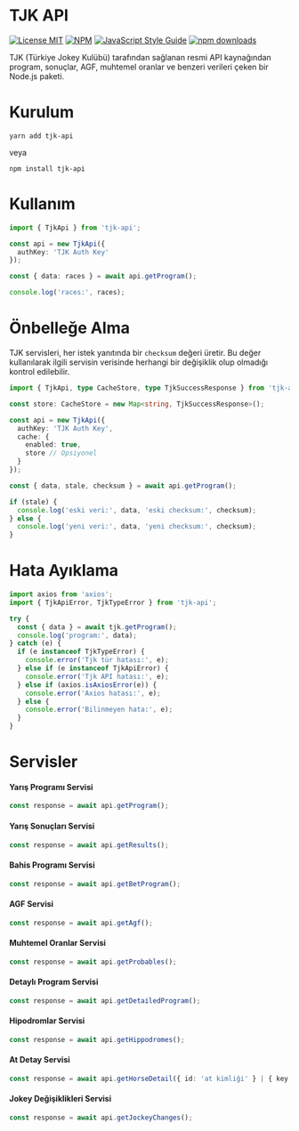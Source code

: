 # TJK API

[![License MIT](https://img.shields.io/badge/licence-MIT-blue.svg)](https://github.com/bilaleren/tjk-api/blob/master/LICENCE)
[![NPM](https://img.shields.io/npm/v/tjk-api.svg)](https://www.npmjs.com/package/tjk-api)
[![JavaScript Style Guide](https://img.shields.io/badge/code_style-standard-brightgreen.svg)](https://standardjs.com)
[![npm downloads](https://img.shields.io/npm/dt/tjk-api.svg)](#kurulum)

TJK (Türkiye Jokey Kulübü) tarafından sağlanan resmi API kaynağından program, sonuçlar, AGF, muhtemel oranlar ve benzeri verileri çeken bir Node.js paketi.

# Kurulum

```shell
yarn add tjk-api
```

veya

```shell
npm install tjk-api
```

# Kullanım

```typescript
import { TjkApi } from 'tjk-api';

const api = new TjkApi({
  authKey: 'TJK Auth Key'
});

const { data: races } = await api.getProgram();

console.log('races:', races);
```

# Önbelleğe Alma

TJK servisleri, her istek yanıtında bir `checksum` değeri üretir. Bu değer kullanılarak ilgili servisin verisinde herhangi bir değişiklik olup olmadığı kontrol edilebilir.

```typescript
import { TjkApi, type CacheStore, type TjkSuccessResponse } from 'tjk-api';

const store: CacheStore = new Map<string, TjkSuccessResponse>();

const api = new TjkApi({
  authKey: 'TJK Auth Key',
  cache: {
    enabled: true,
    store // Opsiyonel
  }
});

const { data, stale, checksum } = await api.getProgram();

if (stale) {
  console.log('eski veri:', data, 'eski checksum:', checksum);
} else {
  console.log('yeni veri:', data, 'yeni checksum:', checksum);
}
```

# Hata Ayıklama

```typescript
import axios from 'axios';
import { TjkApiError, TjkTypeError } from 'tjk-api';

try {
  const { data } = await tjk.getProgram();
  console.log('program:', data);
} catch (e) {
  if (e instanceof TjkTypeError) {
    console.error('Tjk tür hatası:', e);
  } else if (e instanceof TjkApiError) {
    console.error('Tjk API hatası:', e);
  } else if (axios.isAxiosError(e)) {
    console.error('Axios hatası:', e);
  } else {
    console.error('Bilinmeyen hata:', e);
  }
}
```

# Servisler

#### Yarış Programı Servisi

```typescript
const response = await api.getProgram();
```

#### Yarış Sonuçları Servisi

```typescript
const response = await api.getResults();
```

#### Bahis Programı Servisi

```typescript
const response = await api.getBetProgram();
```

#### AGF Servisi

```typescript
const response = await api.getAgf();
```

#### Muhtemel Oranlar Servisi

```typescript
const response = await api.getProbables();
```

#### Detaylı Program Servisi

```typescript
const response = await api.getDetailedProgram();
```

#### Hipodromlar Servisi

```typescript
const response = await api.getHippodromes();
```

#### At Detay Servisi

```typescript
const response = await api.getHorseDetail({ id: 'at kimliği' } | { key: 'at anahtarı' });
```

#### Jokey Değişiklikleri Servisi

```typescript
const response = await api.getJockeyChanges();
```
